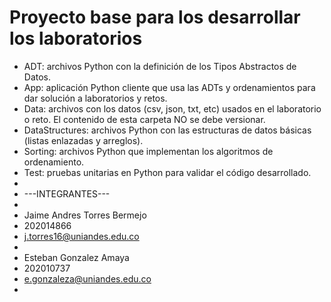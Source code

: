 # Proyecto base para los desarrollar los laboratorios

*	ADT: archivos Python con la definición de los Tipos Abstractos de Datos.
*	App: aplicación Python cliente que usa las ADTs y ordenamientos para dar solución a laboratorios y retos.
*	Data: archivos con los datos (csv, json, txt, etc) usados en el laboratorio o reto. El contenido de esta carpeta NO se debe versionar.
*	DataStructures: archivos Python con las estructuras de datos básicas (listas enlazadas y arreglos).
*	Sorting: archivos Python que implementan los algoritmos de ordenamiento.
*	Test: pruebas unitarias en Python para validar el código desarrollado.
* 
* ---INTEGRANTES---
* 
* Jaime Andres Torres Bermejo
* 202014866
* j.torres16@uniandes.edu.co
* 
* Esteban Gonzalez Amaya
* 202010737
* e.gonzaleza@uniandes.edu.co
* 